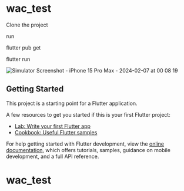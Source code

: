 # wac_test

Clone the project

run

flutter pub get

flutter run

![Simulator Screenshot - iPhone 15 Pro Max - 2024-02-07 at 00 08 19](https://github.com/roshanjustin0010/wac_test/assets/77222525/8f8b9924-db0d-4bf8-9cdb-09ecad0be4d4)


## Getting Started

This project is a starting point for a Flutter application.

A few resources to get you started if this is your first Flutter project:

- [Lab: Write your first Flutter app](https://docs.flutter.dev/get-started/codelab)
- [Cookbook: Useful Flutter samples](https://docs.flutter.dev/cookbook)

For help getting started with Flutter development, view the
[online documentation](https://docs.flutter.dev/), which offers tutorials,
samples, guidance on mobile development, and a full API reference.
# wac_test

